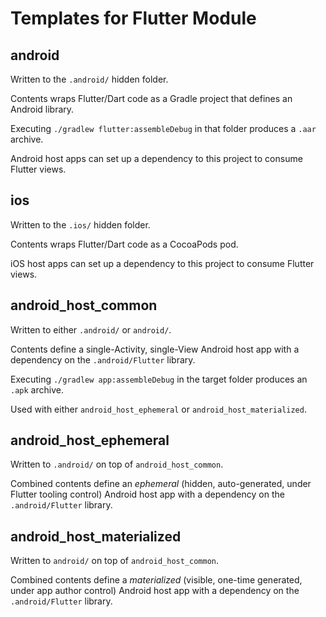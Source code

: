 # Templates for Flutter Module

## android

Written to the `.android/` hidden folder.

Contents wraps Flutter/Dart code as a Gradle project that defines an
Android library.

Executing `./gradlew flutter:assembleDebug` in that folder produces
a `.aar` archive.

Android host apps can set up a dependency to this project to consume
Flutter views.

## ios

Written to the `.ios/` hidden folder.

Contents wraps Flutter/Dart code as a CocoaPods pod.

iOS host apps can set up a dependency to this project to consume
Flutter views.

## android_host_common

Written to either `.android/` or `android/`.

Contents define a single-Activity, single-View Android host app
with a dependency on the `.android/Flutter` library.

Executing `./gradlew app:assembleDebug` in the target folder produces
an `.apk` archive.

Used with either `android_host_ephemeral` or `android_host_materialized`.

## android_host_ephemeral

Written to `.android/` on top of `android_host_common`.

Combined contents define an *ephemeral* (hidden, auto-generated,
under Flutter tooling control) Android host app with a dependency on the
`.android/Flutter` library.

## android_host_materialized

Written to `android/` on top of `android_host_common`.

Combined contents define a *materialized* (visible, one-time generated,
under app author control) Android host app with a dependency on the
`.android/Flutter` library.
